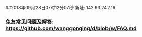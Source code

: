 ##2018年09月28日07时12分07秒 新址: 142.93.242.16
### 兔友常见问题及解答: https://github.com/wanggonging/d/blob/w/FAQ.md
